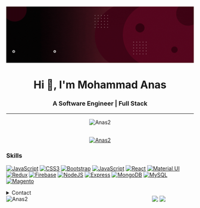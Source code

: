 ![logo](https://github.com/Anas2/Anas2/blob/main/Anas2.gif)
<!-- ### Hi there 👋 -->

<h1 align="center">Hi 👋, I'm Mohammad Anas</h1>
<h3 align="center">A Software Engineer | Full Stack </h3> 

<hr/>

<div align="center">
  <img src="https://komarev.com/ghpvc/?username=Anas2&label=Profile%20views&color=0e75b6&style=flat" alt="Anas2" /> 
  </a>
</div>

<br />

<p align="center" width="100%"> <a href="https://github.com/Anas2/github-profile-trophy"><img width="800px" src="https://github-profile-trophy.vercel.app/?username=Anas2&column=7" alt="Anas2" /></a> </p>

### Skills

<div>
<p align="left">
<a href="https://developer.mozilla.org/en-US/docs/Web/html" target="_blank" rel="noreferrer"><img src="https://upload.wikimedia.org/wikipedia/commons/thumb/6/61/HTML5_logo_and_wordmark.svg/2048px-HTML5_logo_and_wordmark.svg.png" width="40" height="40" alt="JavaScript" /></a>
<a href="https://www.w3.org/TR/CSS/#css" target="_blank" rel="noreferrer"><img src="https://raw.githubusercontent.com/danielcranney/readme-generator/main/public/icons/skills/css3-colored.svg" width="40" height="40" alt="CSS3" /></a>
<a href="https://getbootstrap.com/" target="_blank" rel="noreferrer"><img src="https://raw.githubusercontent.com/danielcranney/readme-generator/main/public/icons/skills/bootstrap-colored.svg" width="40" height="40" alt="Bootstrap" /></a>
<a href="https://developer.mozilla.org/en-US/docs/Web/JavaScript" target="_blank" rel="noreferrer"><img src="https://raw.githubusercontent.com/danielcranney/readme-generator/main/public/icons/skills/javascript-colored.svg" width="40" height="40" alt="JavaScript" /></a>
<a href="https://reactjs.org/" target="_blank" rel="noreferrer"><img src="https://raw.githubusercontent.com/danielcranney/readme-generator/main/public/icons/skills/react-colored.svg" width="40" height="40" alt="React" /></a>
<a href="https://mui.com/" target="_blank" rel="noreferrer"><img src="https://raw.githubusercontent.com/danielcranney/readme-generator/main/public/icons/skills/materialui-colored.svg" width="40" height="40" alt="Material UI" /></a>
<a href="https://redux.js.org/" target="_blank" rel="noreferrer"><img src="https://raw.githubusercontent.com/danielcranney/readme-generator/main/public/icons/skills/redux-colored.svg" width="40" height="40" alt="Redux" /></a>
<a href="https://firebase.google.com/" target="_blank" rel="noreferrer"><img src="https://raw.githubusercontent.com/danielcranney/readme-generator/main/public/icons/skills/firebase-colored.svg" width="40" height="40" alt="Firebase" /></a>
<a href="https://nodejs.org/en/" target="_blank" rel="noreferrer"><img src="https://raw.githubusercontent.com/danielcranney/readme-generator/main/public/icons/skills/nodejs-colored.svg" width="40" height="40" alt="NodeJS" /></a>
<a href="https://expressjs.com/" target="_blank" rel="noreferrer"><img src="https://cdn.icon-icons.com/icons2/2699/PNG/512/expressjs_logo_icon_169185.png" width="40" height="40" alt="Express" /></a>
<a href="https://www.mongodb.com/" target="_blank" rel="noreferrer"><img src="https://raw.githubusercontent.com/danielcranney/readme-generator/main/public/icons/skills/mongodb-colored.svg" width="40" height="40" alt="MongoDB" /></a>
<a href="https://www.mysql.com/" target="_blank" rel="noreferrer"><img src="https://raw.githubusercontent.com/danielcranney/readme-generator/main/public/icons/skills/mysql-colored.svg" width="40" height="40" alt="MySQL" /></a>
<a href="https://business.adobe.com/products/magento/magento-commerce.html" target="_blank" rel="noreferrer"><img src="https://seeklogo.com/images/M/magento-logo-3EDB101875-seeklogo.com.png" width="40" height="40" alt="Magento" /></a>
</p>
</div>


<details>
  <summary>Contact</summary>
  
  <div align="left">
    <a href="mailto: muhammadanasq11@gmail.com">muhammadanasq11@gmail.com</a>
  </div>
</details>

<!-- <p><img  align="center" src="https://github-readme-stats.vercel.app/api/top-langs?username=Anas2&show_icons=true&locale=en&layout=compact" alt="Anas2" /></p>
<p>&nbsp;<img width="400px" align="left" src="https://github-readme-stats.vercel.app/api?username=Anas2&show_icons=true&locale=en" alt="Anas2" /></p>
<p><img width="400px" align="left" src="https://github-readme-streak-stats.herokuapp.com/?user=Anas2&" alt="Anas2" /></p> -->

<div>
  <img height="170" src="https://github-readme-stats.vercel.app/api?username=Anas2&count_private=true&include_all_commits=true" />
  <img height="170" src="https://github-readme-stats.vercel.app/api/top-langs/?username=Anas2&layout=compact" />
  <img  height="170" width="392px" align="left" src="https://github-readme-streak-stats.herokuapp.com/?user=Anas2&" alt="Anas2" />
</div>
